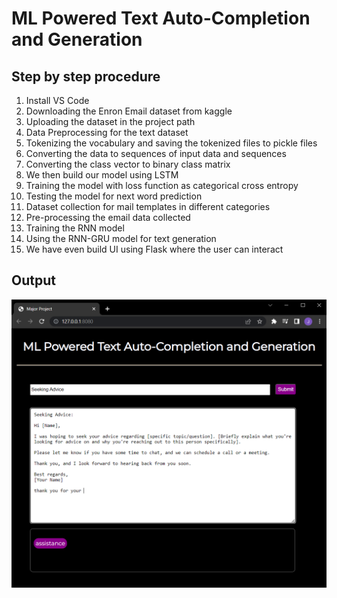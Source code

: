 # ML Powered Text Auto-Completion and Generation

## Step by step procedure
1. Install VS Code
2. Downloading the Enron Email dataset from kaggle
3. Uploading the dataset in the project path
4. Data Preprocessing for the text dataset
5. Tokenizing the vocabulary and saving the tokenized files to pickle files
6. Converting the data to sequences of input data and sequences
7. Converting the class vector to binary class matrix
8. We then build our model using LSTM 
9. Training the model with loss function as categorical cross entropy
10. Testing the model for next word prediction
11. Dataset collection for mail templates in different categories
12. Pre-processing the email data collected
13. Training the RNN model
14. Using the RNN-GRU model for text generation
15. We have even build UI using Flask where the user can interact

## Output
![op](page.png)
